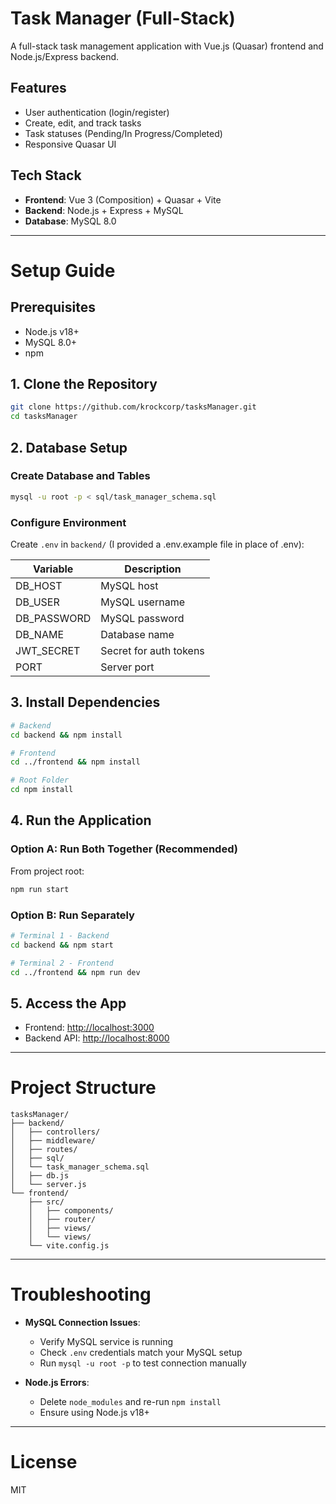 # Task Manager (Full-Stack)

A full-stack task management application with Vue.js (Quasar) frontend and Node.js/Express backend.

## Features

- User authentication (login/register)
- Create, edit, and track tasks
- Task statuses (Pending/In Progress/Completed)
- Responsive Quasar UI

## Tech Stack

- **Frontend**: Vue 3 (Composition) + Quasar + Vite
- **Backend**: Node.js + Express + MySQL
- **Database**: MySQL 8.0

---

# Setup Guide

## Prerequisites

- Node.js v18+
- MySQL 8.0+
- npm

## 1. Clone the Repository

```bash
git clone https://github.com/krockcorp/tasksManager.git
cd tasksManager
```

## 2. Database Setup

### Create Database and Tables

```bash
mysql -u root -p < sql/task_manager_schema.sql
```

### Configure Environment

Create `.env` in `backend/` (I provided a .env.example file in place of .env):

| Variable    | Description            |
| ----------- | ---------------------- |
| DB_HOST     | MySQL host             |
| DB_USER     | MySQL username         |
| DB_PASSWORD | MySQL password         |
| DB_NAME     | Database name          |
| JWT_SECRET  | Secret for auth tokens |
| PORT        | Server port            |

## 3. Install Dependencies

```bash
# Backend
cd backend && npm install

# Frontend
cd ../frontend && npm install

# Root Folder
cd npm install
```

## 4. Run the Application

### Option A: Run Both Together (Recommended)

From project root:

```bash
npm run start
```

### Option B: Run Separately

```bash
# Terminal 1 - Backend
cd backend && npm start

# Terminal 2 - Frontend
cd ../frontend && npm run dev
```

## 5. Access the App

- Frontend: [http://localhost:3000](http://localhost:3000)
- Backend API: [http://localhost:8000](http://localhost:8000)

---

# Project Structure

```
tasksManager/
├── backend/
│   ├── controllers/
│   ├── middleware/
│   ├── routes/
│   ├── sql/
│   └── task_manager_schema.sql
│   ├── db.js
│   └── server.js
└── frontend/
    ├── src/
    │   ├── components/
    │   ├── router/
    │   ├── views/
    │   └── views/
    └── vite.config.js
```

---

# Troubleshooting

- **MySQL Connection Issues**:

  - Verify MySQL service is running
  - Check `.env` credentials match your MySQL setup
  - Run `mysql -u root -p` to test connection manually

- **Node.js Errors**:

  - Delete `node_modules` and re-run `npm install`
  - Ensure using Node.js v18+

---

# License

MIT
